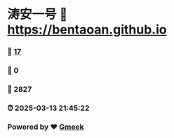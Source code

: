 # 涛安一号 :link: https://bentaoan.github.io 
### :page_facing_up: [17](https://bentaoan.github.io/tag.html) 
### :speech_balloon: 0 
### :hibiscus: 2827 
### :alarm_clock: 2025-03-13 21:45:22 
### Powered by :heart: [Gmeek](https://github.com/Meekdai/Gmeek)
